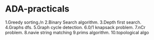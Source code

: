# ADA-practicals

1.Greedy sorting./n
2.Binary Search algorithm.
3.Depth first search.
4.Graphs dfs.
5.Graph cycle detection.
6.0/1 knapsack problem.
7.nCr problem.
8.navie string matching
9.prims algorithm.
10.topological algo

